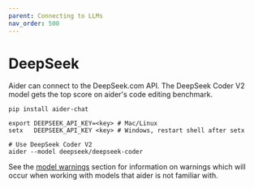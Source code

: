 ```yaml
---
parent: Connecting to LLMs
nav_order: 500
---
```


# DeepSeek

Aider can connect to the DeepSeek.com API.
The DeepSeek Coder V2 model gets the top score on aider's code editing benchmark.

```
pip install aider-chat

export DEEPSEEK_API_KEY=<key> # Mac/Linux
setx   DEEPSEEK_API_KEY <key> # Windows, restart shell after setx

# Use DeepSeek Coder V2
aider --model deepseek/deepseek-coder
```

See the [model warnings](warnings.html)
section for information on warnings which will occur
when working with models that aider is not familiar with.

